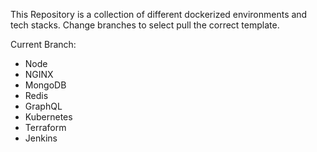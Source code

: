 This Repository is a collection of different dockerized environments and tech stacks.
Change branches to select pull the correct template.

Current Branch:
- Node
- NGINX
- MongoDB
- Redis
- GraphQL
- Kubernetes
- Terraform
- Jenkins
